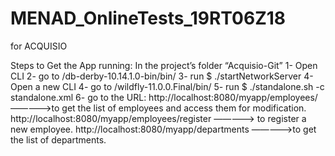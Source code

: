 # MENAD_OnlineTests_19RT06Z18

for ACQUISIO

Steps to Get the App running:
In the project’s folder “Acquisio-Git”
1- Open CLI
2- go to /db-derby-10.14.1.0-bin/bin/
3- run $ ./startNetworkServer
4- Open a new CLI
4- go to /wildfly-11.0.0.Final/bin/
5- run $ ./standalone.sh -c standalone.xml
6- go to the URL:
http://localhost:8080/myapp/employees/
————->to get the list of employees and access
 them for modification.
http://localhost:8080/myapp/employees/register ————-> to register a new employee. http://localhost:8080/myapp/departments ————->to get the list of departments.
